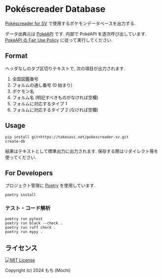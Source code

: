 # Pokéscreader Database

[Pokéscreader for SV](https://takosavi.net/pokescreader-sv/)
で使用するポケモンデータベースを出力する.

データ出典元は [PokéAPI](https://pokeapi.co/) です.
内部で PokéAPI を逐次呼び出しています.
[PokéAPI の Fair Use Policy](https://pokeapi.co/docs/v2#fairuse)
に従って実行してください.

## Format

ヘッダなしのタブ区切りテキストで, 次の項目が出力されます.

1. 全国図鑑番号
2. フォルムの通し番号 (0 始まり)
3. ポケモン名
4. フォルム名 (明記すべきものがなければ空欄)
5. フォルムに対応するタイプ 1
6. フォルムに対応するタイプ 2 (なければ空欄)

## Usage

```shell
pip install git+https://takosavi.net/pokescreader-sv.git
create-db
```

結果はテキストとして標準出力に出力されます.
保存する際はリダイレクト等を使ってください.

## For Developers

プロジェクト管理に [Poetry](https://python-poetry.org/)
を使用しています.

```shell
poetry install
```

### テスト・コード解析

```shell
poetry run pytest
poetry run black --check .
poetry run ruff check .
poetry run mypy .
```

## ライセンス

[![MIT License](https://img.shields.io/badge/License-MIT-brightgreen.svg)](https://opensource.org/licenses/MIT)

Copyright (c) 2024 もち (Mochi)

